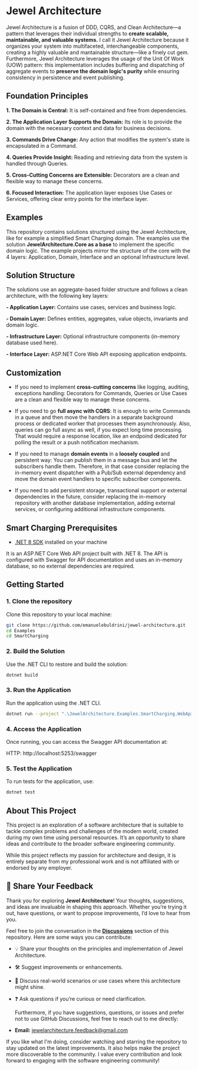 # Jewel Architecture
Jewel Architecture is a fusion of DDD, CQRS, and Clean Architecture—a pattern that leverages their individual strengths to **create scalable, maintainable, and valuable systems.**
I call it Jewel Architecture because it organizes your system into multifaceted, interchangeable components, creating a highly valuable and mantainable structure—like a finely cut gem.
Furthermore, Jewel Architecture leverages the usage of the Unit Of Work (UOW) pattern: this implementation includes buffering and dispatching of aggregate events to **preserve the domain logic's purity** while ensuring consistency in persistence and event publishing.

## Foundation Principles
**1. The Domain is Central:** It is self-contained and free from dependencies.

**2. The Application Layer Supports the Domain:** Its role is to provide the domain with the necessary context and data for business decisions.

**3. Commands Drive Change:** Any action that modifies the system's state is encapsulated in a Command.

**4. Queries Provide Insight:** Reading and retrieving data from the system is handled through Queries.

**5. Cross-Cutting Concerns are Extensible:** Decorators are a clean and flexible way to manage these concerns.

**6. Focused Interaction:** The application layer exposes Use Cases or Services, offering clear entry points for the interface layer.
  
## Examples
This repository contains solutions structured using the Jewel Architecture, like for example a simplified Smart Charging domain.
The examples use the solution **JewelArchitecture.Core as a base** to implement the specific domain logic. The example projects mirror the structure of the core with the 4 layers: Application, Domain, Interface and an optional Infrastructure level.

## Solution Structure
The solutions use an aggregate-based folder structure and follows a clean architecture, with the following key layers:

**- Application Layer:** Contains use cases, services and business logic.

**- Domain Layer:** Defines entities, aggregates, value objects, invariants and domain logic.

**- Infrastructure Layer:** Optional infrastructure components (in-memory database used here).

**- Interface Layer:** ASP.NET Core Web API exposing application endpoints.

## Customization
- If you need to implement **cross-cutting concerns** like logging, auditing, exceptions handling: Decorators for Commands, Queries or Use Cases are a clean and flexible way to manage these concerns.

- If you need to go **full async with CQRS**: It is enough to write Commands in a queue and then move the handlers in a separate background process or dedicated worker that processes them asynchronously. Also, queries can go full async as well, if you expect long time processing. That would require a response location, like an endpoind dedicated for polling the result or a push notification mechanism.

- If you need to manage **domain events** in a **loosely coupled** and persistent way: You can publish them in a message bus and let the subscribers handle them. Therefore, in that case consider replacing the in-memory event dispatcher with a Pub/Sub external dependency and move the domain event handlers to specific subscriber components. 

- If you need to add persistent storage, transactional support or external dependencies in the future, consider replacing the in-memory repository with another database implementation, adding external services, or configuring additional infrastructure components.

## Smart Charging Prerequisites
- [.NET 8 SDK](https://dotnet.microsoft.com/download/dotnet/8.0) installed on your machine
  
It is an ASP.NET Core Web API project built with .NET 8. The API is configured with Swagger for API documentation and uses an in-memory database, so no external dependencies are required.

## Getting Started

### 1. Clone the repository

Clone this repository to your local machine:

```bash
git clone https://github.com/emanuelebuldrini/jewel-architecture.git
cd Examples
cd SmartCharging
```
### 2. Build the Solution
Use the .NET CLI to restore and build the solution:
```bash
dotnet build
```
### 3. Run the Application
Run the application using the .NET CLI.
```bash
dotnet run --project ".\JewelArchitecture.Examples.SmartCharging.WebApi\JewelArchitecture.Examples.SmartCharging.WebApi.csproj"
```
### 4. Access the Application
Once running, you can access the Swagger API documentation at:

HTTP: http://localhost:5253/swagger

### 5. Test the Application
To run tests for the application, use:
```bash
dotnet test
```


## About This Project

This project is an exploration of a software architecture that is suitable to tackle complex problems and challenges of the modern world, created during my own time using personal resources. It’s an opportunity to share ideas and contribute to the broader software engineering community. 

While this project reflects my passion for architecture and design, it is entirely separate from my professional work and is not affiliated with or endorsed by any employer.

## 💬 Share Your Feedback

Thank you for exploring **Jewel Architecture**! Your thoughts, suggestions, and ideas are invaluable in shaping this approach. Whether you’re trying it out, have questions, or want to propose improvements, I’d love to hear from you.

Feel free to join the conversation in the **[Discussions](https://github.com/emanuelebuldrini/jewel-architecture/discussions)** section of this repository. Here are some ways you can contribute:

- 💡 Share your thoughts on the principles and implementation of Jewel Architecture.
- 🛠 Suggest improvements or enhancements.
- 🧪 Discuss real-world scenarios or use cases where this architecture might shine.
- ❓ Ask questions if you’re curious or need clarification.

  Furthermore, if you have suggestions, questions, or issues and prefer not to use GitHub Discussions, feel free to reach out to me directly:

- **Email:** <a href="mailto:jewelarchitecture.feedback@gmail.com">jewelarchitecture.feedback@gmail.com</a>

If you like what I'm doing, consider watching and starring the repository to stay updated on the latest improvements. It also helps make the project more discoverable to the community. I value every contribution and look forward to engaging with the software engineering community! 


